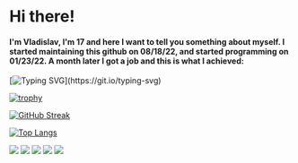 # Hi there! 

#### I'm Vladislav, I'm 17 and here I want to tell you something about myself. I started maintaining this github on 08/18/22, and started programming on 01/23/22. A month later I got a job and this is what I achieved:

[![Typing SVG](https://readme-typing-svg.herokuapp.com?color=%2336BCF7&lines=Blockchain+developer!)](https://git.io/typing-svg)

[![trophy](https://github-profile-trophy.vercel.app/?username=psychoduckos)](https://github.com/ryo-ma/github-profile-trophy)

[![GitHub Streak](https://github-readme-streak-stats.herokuapp.com/?user=psychoduckos)](https://git.io/streak-stats)

[![Top Langs](https://github-readme-stats.vercel.app/api/top-langs/?username=psychoduckos)](https://github.com/anuraghazra/github-readme-stats)


![](https://github-profile-summary-cards.vercel.app/api/cards/profile-details?username=psychoduckos&theme=solarized_dark)
![](https://github-profile-summary-cards.vercel.app/api/cards/most-commit-language?username=psychoduckos&theme=solarized_dark)
![](https://github-profile-summary-cards.vercel.app/api/cards/repos-per-language?username=psychoduckos&theme=solarized_dark)
![](https://github-profile-summary-cards.vercel.app/api/cards/stats?username=psychoduckos&theme=solarized_dark)
![](https://github-profile-summary-cards.vercel.app/api/cards/productive-time?username=psychoduckos&theme=solarized_dark)




